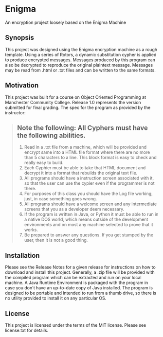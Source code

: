 # Enigma
An encryption project loosely based on the Enigma Machine

## Synopsis

This project was designed using the Enigma encryption machine as a rough template. Using a series of Rotors, a dynamic substitution cypher is applied to produce encrypted messages. Messages produced by this program can also be decrypted to reproduce the original plaintext message. Messages may be read from .html or .txt files and can be written to the same formats.

## Motivation

This project was built for a course on Object Oriented Programming at Manchester Community College. Release 1.0 represents the version submitted for final grading. The spec for the program as provided by the instructor:

> Note the following: All Cyphers must have the following abilities. 
> --------------
> 1. Read in a .txt file from a machine, which will be provided and encrypt same into a HTML file format where there are no more than 5 characters
>     to a line. This block format is easy to check and really easy to build. 
> 2. Each Cyphier must be able to take that HTML document and decrypt it into a format that rebuilds the original text file. 
> 3. All programs should have a instruction screen associated with it, so that the user can use the cypier even if the programmer is not there. 
> 4. For purposes of this class you should have the Log file working, just, in case something goes wrong. 
> 5. All programs should have a welcome screen and any intermediate screens that you as a developer deem necessary. 
> 6. If the program is written in Java, or Python it must be able to run in a native DOS world, which means outside of the development environments
>     and on most any machine selected to prove that it works. 
> 7. Be prepared to answer any questions. If you get stumped by the user, then it is not a good thing. 

## Installation

Please see the Release Notes for a given release for instructions on how to download and install this project. Generally, a .zip file will be provided with the compiled program which can be extracted and run on your local machine. A Java Runtime Environment is packaged with the program in case you don't have an up-to-date copy of Java installed. The program is designed to be portable and intended to run from a thumb drive, so there is no utility provided to install it on any particular OS.

## License

This project is licensed under the terms of the MIT license. Please see license.txt for details.
